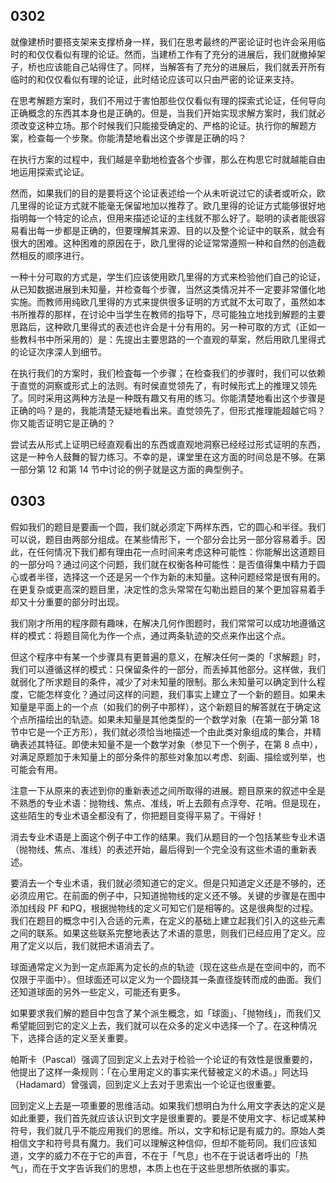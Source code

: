## 0302

就像建桥时要搭支架来支撑桥身一样，我们在思考最终的严密论证时也许会采用临时的和仅仅看似有理的论证。然而，当建桥工作有了充分的进展后，我们就撤掉架子，桥也应该能自己站得住了。同样，当解答有了充分的进展后，我们就丢开所有临时的和仅仅看似有理的论证，此时结论应该可以只由严密的论证来支持。

在思考解题方案时，我们不用过于害怕那些仅仅看似有理的探索式论证，任何导向正确概念的东西其本身也是正确的。但是，当我们开始实现求解方案时，我们就必须改变这种立场。那个时候我们只能接受确定的、严格的论证。执行你的解题方案，检查每一个步聚。你能清楚地看出这个步骤是正确的吗？

在执行方案的过程中，我们越是辛勤地检査各个步骤，那么在构思它时就越能自由地运用探索式论证。

然而，如果我们的目的是要将这个论证表述给一个从未听说过它的读者或听众，欧几里得的论证方式就不能毫无保留地加以推荐了。欧几里得的论证方式能够很好地指明每一个特定的论点，但用来描述论证的主线就不那么好了。聪明的读者能很容易看出每一步都是正确的，但要理解其来源、目的以及整个论证中的联系，就会有很大的困难。这种困难的原因在于，欧几里得的论证常常遵照一种和自然的创造截然相反的顺序进行。

一种十分可取的方式是，学生们应该使用欧几里得的方式来检验他们自己的论证，从已知数据进展到未知量，并检查每个步骤，当然这类情况并不一定要非常僵化地实施。而教师用纯欧几里得的方式来提供很多证明的方式就不太可取了，虽然如本书所推荐的那样，在讨论中当学生在教师的指导下，尽可能独立地找到解题的主要思路后，这种欧几里得式的表述也许会是十分有用的。另一种可取的方式（正如一些教科书中所采用的）是：先提出主要思路的一个直观的草案，然后用欧几里得式的论证次序深人到细节。

在执行我们的方案时，我们检査每一个步骤；在检查我们的步骤时，我们可以依赖于直觉的洞察或形式上的法则。有时侯直觉领先了，有时候形式上的推理又领先了。同时采用这两种方法是一种既有趣又有用的练习。你能清楚地看出这个步骤是正确的吗？是的，我能清楚无疑地看出来。直觉领先了，但形式推理能超越它吗？你又能否证明它是正确的？

尝试去从形式上证明已经直观看出的东西或直观地洞察已经经过形式证明的东西，这是一种令人鼓舞的智力练习。不幸的是，课堂里在这方面的时间总是不够。在第一部分第 12 和第 14 节中讨论的例子就是这方面的典型例子。

## 0303

假如我们的题目是要画一个圆，我们就必须定下两样东西，它的圆心和半径。我们可以说，题目由两部分组成。在某些情形下，一个部分会比另一部分容易着手。因此，在任何情况下我们都有理由花一点时间来考虑这种可能性：你能解出这道题目的一部分吗？通过问这个问题，我们就在权衡各种可能性：是否值得集中精力于圆心或者半径，选择这一个还是另一个作为新的未知量。这种问题经常是很有用的。在更复杂或更高深的题目里，决定性的念头常常在勾勒出题目的某个更加容易着手却又十分重要的部分时出现。

我们刚才所用的程序颇有趣味，在解决几何作图题时，我们常常可以成功地遵循这样的模式：将题目简化为作一个点，通过两条轨迹的交点来作出这个点。

但这个程序中有某一个步骤具有更普遍的意义，在解决任何一类的「求解题」时，我们可以遵循这样的模式：只保留条件的一部分，而丢掉其他部分。这样做，我们就弱化了所求题目的条件，减少了对未知量的限制。那么未知量可以确定到什么程度，它能怎样变化？通过问这样的问题，我们事实上建立了一个新的题目。如果未知量是平面上的一个点（如我们的例子中那样），这个新题目的解答就在于确定这个点所描绘出的轨迹。如果未知量是其他类型的一个数学对象（在第一部分第 18 节中它是一个正方形），我们就必须恰当地描述一个由此类对象组成的集合，并精确表述其特征。即使未知量不是一个数学对象（参见下一个例子，在第 8 点中），对满足原题加于未知量上的部分条件的那些对象加以考虑、刻画、描绘或列举，也可能会有用。

注意一下从原来的表述到你的重新表述之间所取得的进展。题目原来的叙述中全是不熟悉的专业术语：抛物线、焦点、准线，听上去颇有点浮夸、花哨。但是现在，这些陌生的专业术语全都没有了，你把题目变得平易了。干得好！

消去专业术语是上面这个例子中工作的结果。我们从题目的一个包括某些专业术语（抛物线、焦点、准线）的表述开始，最后得到一个完全没有这些术语的重新表述。

要消去一个专业术语，我们就必须知道它的定义。但是只知道定义还是不够的，还必须应用它。在前面的例子中，只知道抛物线的定义还不够。关键的步骤是在图中添加线段 PF 和PQ，根据抛物线的定义可知它们是相等的。这是很典型的过程。我们在题目的概念中引入合适的元素，在定义的基础上建立起我们引入的这些元素之间的联系。如果这些联系完整地表达了术语的意思，则我们已经应用了定义。应用了定义以后，我们就把术语消去了。

球面通常定义为到一定点距离为定长的点的轨迹（现在这些点是在空间中的，而不仅限于平面中）。但球面还可以定义为一个圆绕其一条直径旋转而成的曲面。我们还知道球面的另外一些定义，可能还有更多。

如果要求我们解的题目中包含了某个派生概念，如「球面」、「抛物线」，而我们又希望能回到它的定义上去，我们就可以在众多的定义中选择一个了。在这种情况下，选择合适的定义至关重要。

帕斯卡（Pascal）强调了回到定义上去对于检验一个论证的有效性是很重要的，他提出了这样一条规则：「在心里用定义的事实来代替被定义的术语。」阿达玛（Hadamard）曾强调，回到定义上去对于思索出一个论证也很重要。

回到定义上去是一项重要的思维活动。如果我们想明白为什么用文字表达的定义是如此重要，我们首先就应该认识到文字是很重要的。要是不使用文字、标记或某种符号，我们就几乎不能应用我们的思维。所以，文字和标记是有威力的。原始人类相信文字和符号具有魔力。我们可以理解这种信仰，但却不能苟同。我们应该知道，文字的威力不在于它的声音，不在于「气息」也不在于说话者呼出的「热气」，而在于文字告诉我们的思想，本质上也在于这些思想所依据的事实。

